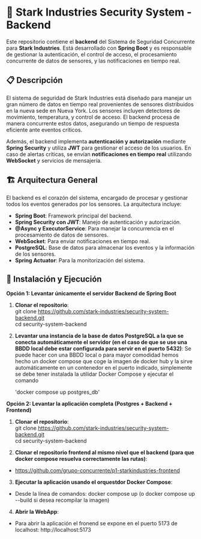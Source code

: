 # 🔐 Stark Industries Security System - Backend

Este repositorio contiene el **backend** del Sistema de Seguridad Concurrente para **Stark Industries**. Está desarrollado con **Spring Boot** y es responsable de gestionar la autenticación, el control de acceso, el procesamiento concurrente de datos de sensores, y las notificaciones en tiempo real.

## 📋 Descripción

El sistema de seguridad de Stark Industries está diseñado para manejar un gran número de datos en tiempo real provenientes de sensores distribuidos en la nueva sede en Nueva York. Los sensores incluyen detectores de movimiento, temperatura, y control de acceso. El backend procesa de manera concurrente estos datos, asegurando un tiempo de respuesta eficiente ante eventos críticos.

Además, el backend implementa **autenticación y autorización** mediante **Spring Security** y utiliza **JWT** para gestionar el acceso de los usuarios. En caso de alertas críticas, se envían **notificaciones en tiempo real** utilizando **WebSocket** y servicios de mensajería.

## 🏗️ Arquitectura General

El backend es el corazón del sistema, encargado de procesar y gestionar todos los eventos generados por los sensores. La arquitectura incluye:

- **Spring Boot**: Framework principal del backend.  
- **Spring Security con JWT**: Manejo de autenticación y autorización.  
- **@Async y ExecutorService**: Para manejar la concurrencia en el procesamiento de datos de sensores.  
- **WebSocket**: Para enviar notificaciones en tiempo real.  
- **PostgreSQL**: Base de datos para almacenar los eventos y la información de los sensores.  
- **Spring Actuator**: Para la monitorización del sistema.  

## 🚀 Instalación y Ejecución

**Opción 1: Levantar únicamente el servidor Backend de Spring Boot**


1. **Clonar el repositorio**:  
git clone https://github.com/stark-industries/security-system-backend.git  
cd security-system-backend


2. **Levantar una instancia de la base de datos PostgreSQL a la que se conecta automáticamente el servidor (en el caso de que se use una BBDD local debe estar configurada para servir en el puerto 5432)**:
   Se puede hacer con una BBDD local o para mayor comodidad hemos hecho un docker compose que coge la imagen de docker hub y la sirve automáticamente en un contenedor en el puerto indicado, simplemente se debe tener instalada la utilidar Docker Compose y ejecutar el comando

   'docker compose up postgres_db'


  **Opción 2: Levantar la aplicación completa (Postgres + Backend + Frontend)**
  
1. **Clonar el repositorio**:  
git clone https://github.com/stark-industries/security-system-backend.git  
cd security-system-backend  

2. **Clonar el repositorio frontend al mismo nivel que el backend (para que docker compose resuelva correctamente las rutas)**:  
- https://github.com/grupo-concurrente/p1-starkindustries-frontend

3. **Ejecutar la aplicación usando el orquestdor Docker Compose**:  
- Desde la línea de comandos: docker compose up (o docker compose up --build si desea recompilar la imagen)

4. **Abrir la WebApp**:  
- Para abrir la aplicación el fronend se expone en el puerto 5173 de localhost:  http://localhost:5173

